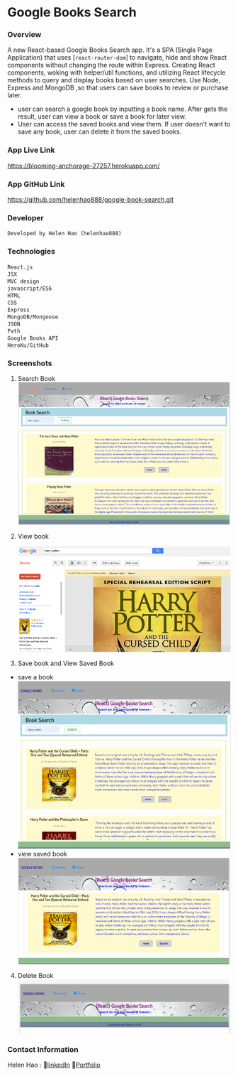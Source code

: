 # Google Books Search

### Overview

A new React-based Google Books Search app. It's a SPA (Single Page Application) that uses [`react-router-dom`] to navigate, hide and show  React components without changing the route within Express.
 Creating React components, woking with helper/util functions, and utilizing React lifecycle methods to query and display books based on user searches. Use Node, Express and MongoDB ,so that users can save books to review or purchase later.

* user can search a google book by inputting a book name. After gets the result, user can view a book or save a book for later view. 
* User can access the saved books and view them. If user doesn't want to save any book,  user can delete it from the saved books.
 

### App Live Link
https://blooming-anchorage-27257.herokuapp.com/

### App GitHub Link
https://github.com/helenhao888/google-book-search.git

### Developer
    Developed by Helen Hao (helenhao888)
    
### Technologies
    
    React.js 
    JSX
    MVC design 
    javascript/ES6    
    HTML
    CSS   
    Express
    MongoDB/Mongoose 
    JSON
    Path
    Google Books API
    HeroKu/GitHub

### Screenshots
1. Search Book  
   ![search book](client/public/search.png)
2. View book
    
   ![view book](client/public/viewBook.png)

3.  Save book and View Saved Book     
   * save a book
   ![save book](client/public/saveBook.png)
   * view saved book
   ![view saved book](client/public/savedBook.png)

4.   Delete Book
   ![delete book](client/public/deleteBook.png)



### Contact Information

   Helen Hao :
   :link:[linkedIn](https://www.linkedin.com/in/jinzhao-helen-hao-611b3752/) 
   :link:[Portfolio](https://helenhao888.github.io)       
